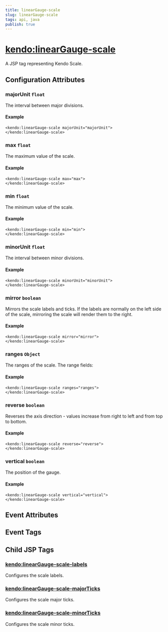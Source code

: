 ```yaml
---
title: linearGauge-scale
slug: linearGauge-scale
tags: api, java
publish: true
---
```


# <kendo:linearGauge-scale>
A JSP tag representing Kendo Scale.

## Configuration Attributes


### majorUnit `float`

The interval between major divisions.

#### Example
    <kendo:linearGauge-scale majorUnit="majorUnit">
    </kendo:linearGauge-scale>
    

### max `float`

The maximum value of the scale.

#### Example
    <kendo:linearGauge-scale max="max">
    </kendo:linearGauge-scale>
    

### min `float`

The minimum value of the scale.

#### Example
    <kendo:linearGauge-scale min="min">
    </kendo:linearGauge-scale>
    

### minorUnit `float`

The interval between minor divisions.

#### Example
    <kendo:linearGauge-scale minorUnit="minorUnit">
    </kendo:linearGauge-scale>
    

### mirror `boolean`

Mirrors the scale labels and ticks.
If the labels are normally on the left side of the scale, mirroring the scale will render them to the right.

#### Example
    <kendo:linearGauge-scale mirror="mirror">
    </kendo:linearGauge-scale>
    

### ranges `Object`

The ranges of the scale.
The range fields:

#### Example
    <kendo:linearGauge-scale ranges="ranges">
    </kendo:linearGauge-scale>
    

### reverse `boolean`

Reverses the axis direction - values increase from right to left and from top to bottom.

#### Example
    <kendo:linearGauge-scale reverse="reverse">
    </kendo:linearGauge-scale>
    

### vertical `boolean`

The position of the gauge.

#### Example
    <kendo:linearGauge-scale vertical="vertical">
    </kendo:linearGauge-scale>
    

## Event Attributes


## Event Tags
   

## Child JSP Tags

### [<kendo:linearGauge-scale-labels>](/api/wrappers/jsp/lineargauge/scale-labels)

Configures the scale labels.
 
### [<kendo:linearGauge-scale-majorTicks>](/api/wrappers/jsp/lineargauge/scale-majorticks)

Configures the scale major ticks.
 
### [<kendo:linearGauge-scale-minorTicks>](/api/wrappers/jsp/lineargauge/scale-minorticks)

Configures the scale minor ticks.
 
